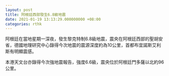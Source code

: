 ```yaml
---
layout: post
title: 阿根廷西部發生6.8級地震
date: 2021-01-19 13:13:29.000000000 +08:00
categories: rthk
---
```


阿根廷在當地星期一深夜，發生黎克特制6.8級地震，震央在阿根廷西部的聖胡安省，德國地理研究中心錄得今次地震的震源深度約為10公里，首都布宜諾斯艾利斯有明顯震感。

本港天文台亦錄得今次強地震報告，強度6.6級，震央位於阿根廷門多薩以北約96公里。
